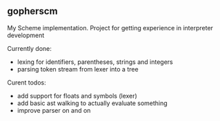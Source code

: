 ## gopherscm
My Scheme implementation.
Project for getting experience in interpreter development

Currently done:
- lexing for identifiers, parentheses, strings and integers
- parsing token stream from lexer into a tree

Curent todos:
- add support for floats and symbols (lexer)
- add basic ast walking to actually evaluate something
- improve parser on and on

